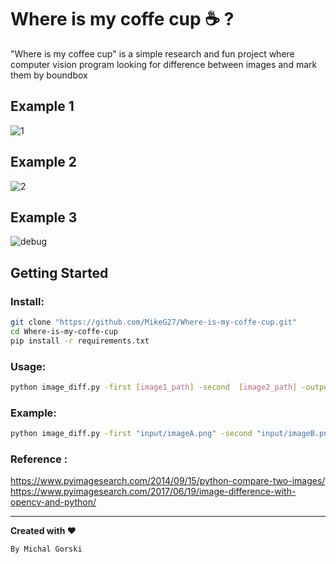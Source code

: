# Where is my coffe cup :coffee: ?

"Where is my coffee cup" is a simple research and fun project where computer vision program looking for difference between images and mark them by boundbox

## Example 1 

![1](https://user-images.githubusercontent.com/21131348/73872355-d7e5cf80-484f-11ea-97ec-e80eb8193b59.png)


## Example 2

![2](https://user-images.githubusercontent.com/21131348/73873806-9c98d000-4852-11ea-89e6-e914baf3b402.png)


## Example 3 

![debug](https://user-images.githubusercontent.com/21131348/73875791-1ed6c380-4856-11ea-8efd-254b53e880e7.jpg)


## Getting Started 

### Install:


```bash
git clone "https://github.com/MikeG27/Where-is-my-coffe-cup.git"
cd Where-is-my-coffe-cup
pip install -r requirements.txt
```


### Usage:
```bash
python image_diff.py -first [image1_path] -second  [image2_path] -output [output_path]

```

### Example:
```bash
python image_diff.py -first "input/imageA.png" -second "input/imageB.png" -output "output"

```

### Reference : 
https://www.pyimagesearch.com/2014/09/15/python-compare-two-images/
https://www.pyimagesearch.com/2017/06/19/image-difference-with-opencv-and-python/

---
**Created with :heart:**

``By Michal Gorski``
